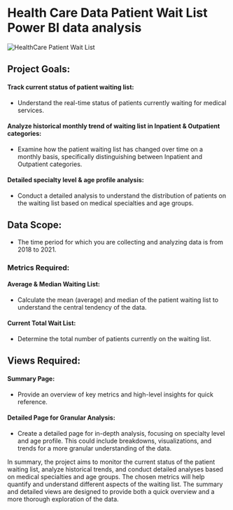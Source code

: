 # Health Care Data Patient Wait List Power BI data analysis
![HealthCare Patient Wait List](https://github.com/hariisname/Power-BI/assets/128911230/7f0bd9b6-1857-44d1-a5ea-ca0779a00300)


## Project Goals:
#### Track current status of patient waiting list:
  * Understand the real-time status of patients currently waiting for medical services.
#### Analyze historical monthly trend of waiting list in Inpatient & Outpatient categories:
  * Examine how the patient waiting list has changed over time on a monthly basis, specifically distinguishing between Inpatient and Outpatient categories.
#### Detailed specialty level & age profile analysis:
  * Conduct a detailed analysis to understand the distribution of patients on the waiting list based on medical specialties and age groups.

## Data Scope:
  * The time period for which you are collecting and analyzing data is from 2018 to 2021.

### Metrics Required:

#### Average & Median Waiting List:
  * Calculate the mean (average) and median of the patient waiting list to understand the central tendency of the data.
#### Current Total Wait List:
  * Determine the total number of patients currently on the waiting list.

## Views Required:

#### Summary Page:
  * Provide an overview of key metrics and high-level insights for quick reference.

#### Detailed Page for Granular Analysis:
  * Create a detailed page for in-depth analysis, focusing on specialty level and age profile. This could include breakdowns, visualizations, and trends for a more granular understanding of the data.


In summary, the project aims to monitor the current status of the patient waiting list, analyze historical trends, and conduct detailed analyses based on medical specialties and age groups. The chosen metrics will help quantify and understand different aspects of the waiting list. The summary and detailed views are designed to provide both a quick overview and a more thorough exploration of the data.
